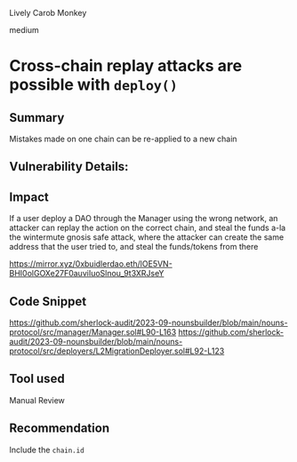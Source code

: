 Lively Carob Monkey

medium

# Cross-chain replay attacks are possible with `deploy()`

## Summary
Mistakes made on one chain can be re-applied to a new chain
## Vulnerability Details:
## Impact
If a user deploy a DAO through the Manager using the wrong network, an attacker can replay the action on the correct chain, and steal the funds a-la the wintermute gnosis safe attack, where the attacker can create the same address that the user tried to, and steal the funds/tokens from there

https://mirror.xyz/0xbuidlerdao.eth/lOE5VN-BHI0olGOXe27F0auviIuoSlnou_9t3XRJseY
## Code Snippet
https://github.com/sherlock-audit/2023-09-nounsbuilder/blob/main/nouns-protocol/src/manager/Manager.sol#L90-L163
https://github.com/sherlock-audit/2023-09-nounsbuilder/blob/main/nouns-protocol/src/deployers/L2MigrationDeployer.sol#L92-L123

## Tool used

Manual Review

## Recommendation
Include the `chain.id`

